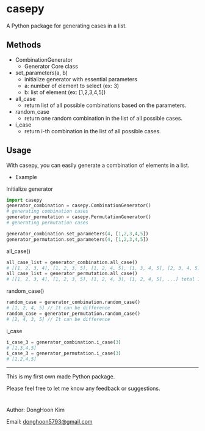 # casepy

A Python package for generating cases in a list.

## Methods

- CombinationGenerator
    - Generator Core class
- set_parameters(a, b)
    - initialize generator with essential parameters
    - a: number of element to select (ex: 3)
    - b: list of element (ex: [1,2,3,4,5])
- all_case
    - return list of all possible combinations based on the parameters.
- random_case
    - return one random combination in the list of all possible cases.
- i_case
    - return i-th combination in the list of all possible cases.

## Usage

With casepy, you can easily generate a combination of elements in a list.

- Example

Initialize generator

``` Python
import casepy
generator_combination = casepy.CombinationGenerator()
# generating combination cases
generator_permutation = casepy.PermutationGenerator()
# generating permutation cases

generator_combination.set_parameters(4, [1,2,3,4,5])
generator_permutation.set_parameters(4, [1,2,3,4,5])
```

all_case()

``` Python
all_case_list = generator_combination.all_case()
# [[1, 2, 3, 4], [1, 2, 3, 5], [1, 2, 4, 5], [1, 3, 4, 5], [2, 3, 4, 5]]
all_case_list = generator_permutation.all_case()
# [[1, 2, 3, 4], [1, 2, 3, 5], [1, 2, 4, 3], [1, 2, 4, 5], ...] total 120 cases
```
random_case()
``` Python
random_case = generator_combination.random_case()
# [1, 2, 4, 5] // It can be difference
random_case = generator_permutation.random_case()
# [2, 4, 3, 5] // It can be difference
```
i_case
``` Python
i_case_3 = generator_combination.i_case(3)
# [1,3,4,5]
i_case_3 = generator_permutation.i_case(3)
# [1,2,4,5]
```

------------

This is my first own made Python package.

Please feel free to let me know any feedback or suggestions.

#

Author: DongHoon Kim

Email: donghoon5793@gmail.com